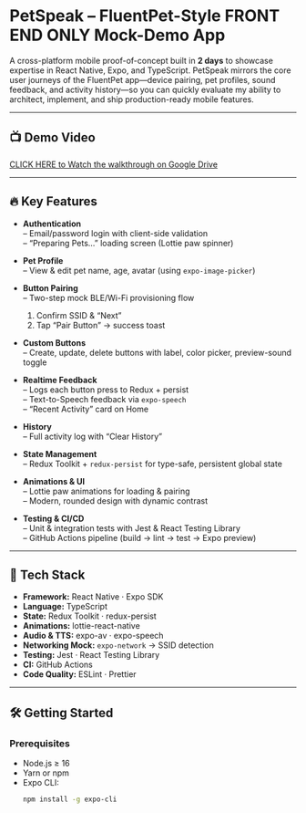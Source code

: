 # PetSpeak – FluentPet-Style FRONT END ONLY Mock-Demo App

A cross-platform mobile proof-of-concept built in **2 days** to showcase expertise in React Native, Expo, and TypeScript. PetSpeak mirrors the core user journeys of the FluentPet app—device pairing, pet profiles, sound feedback, and activity history—so you can quickly evaluate my ability to architect, implement, and ship production-ready mobile features.

---

## 📺 Demo Video

[CLICK HERE to Watch the walkthrough on Google Drive](https://drive.google.com/drive/folders/1_8ipDoCw9udn45N-2z2WFHG8SwQLPZGQ?usp=drive_link)

---

## 🔥 Key Features

- **Authentication**  
  – Email/password login with client-side validation  
  – “Preparing Pets…” loading screen (Lottie paw spinner)

- **Pet Profile**  
  – View & edit pet name, age, avatar (using `expo-image-picker`)  

- **Button Pairing**  
  – Two-step mock BLE/Wi-Fi provisioning flow  
    1. Confirm SSID & “Next”  
    2. Tap “Pair Button” → success toast  

- **Custom Buttons**  
  – Create, update, delete buttons with label, color picker, preview-sound toggle  

- **Realtime Feedback**  
  – Logs each button press to Redux + persist  
  – Text-to-Speech feedback via `expo-speech`  
  – “Recent Activity” card on Home  

- **History**  
  – Full activity log with “Clear History”  

- **State Management**  
  – Redux Toolkit + `redux-persist` for type-safe, persistent global state  

- **Animations & UI**  
  – Lottie paw animations for loading & pairing  
  – Modern, rounded design with dynamic contrast  

- **Testing & CI/CD**  
  – Unit & integration tests with Jest & React Testing Library  
  – GitHub Actions pipeline (build → lint → test → Expo preview)

---

## 🚀 Tech Stack

- **Framework:** React Native · Expo SDK  
- **Language:** TypeScript  
- **State:** Redux Toolkit · redux-persist  
- **Animations:** lottie-react-native  
- **Audio & TTS:** expo-av · expo-speech  
- **Networking Mock:** `expo-network` → SSID detection  
- **Testing:** Jest · React Testing Library  
- **CI:** GitHub Actions  
- **Code Quality:** ESLint · Prettier  

---

## 🛠️ Getting Started

### Prerequisites

- Node.js ≥ 16  
- Yarn or npm  
- Expo CLI:  
  ```bash
  npm install -g expo-cli
